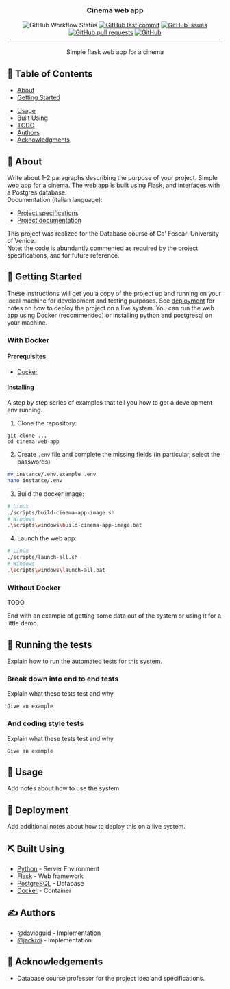 <!--
<p align="center">
  <a href="" rel="noopener">
 <img width=200px height=200px src="https://i.imgur.com/6wj0hh6.jpg" alt="Project logo"></a>
</p>
-->

<h3 align="center">Cinema web app</h3>

<div align="center">

  ![GitHub Workflow Status](https://img.shields.io/github/workflow/status/jackroi/cinema-web-app/vm-tests?style=for-the-badge)
  [![GitHub last commit](https://img.shields.io/github/last-commit/jackroi/cinema-web-app?style=for-the-badge)](https://github.com/jackroi/cinema-web-app/commits/master)
  [![GitHub issues](https://img.shields.io/github/issues/jackroi/cinema-web-app?style=for-the-badge)](https://github.com/jackroi/cinema-web-app/issues)
  [![GitHub pull requests](https://img.shields.io/github/issues-pr/jackroi/cinema-web-app?style=for-the-badge)](https://github.com/jackroi/cinema-web-app/pulls)
  [![GitHub](https://img.shields.io/github/license/jackroi/cinema-web-app?style=for-the-badge)](/LICENSE)

</div>

---

<p align="center">
  Simple flask web app for a cinema
  <br>
</p>

## 📝 Table of Contents
- [About](#about)
- [Getting Started](#getting_started)
<!-- - [Deployment](#deployment) -->
- [Usage](#usage)
- [Built Using](#built_using)
- [TODO](./TODO.md)
- [Authors](#authors)
- [Acknowledgments](#acknowledgement)

## 🧐 About <a name = "about"></a>
Write about 1-2 paragraphs describing the purpose of your project.
Simple web app for a cinema. The web app is built using Flask, and interfaces with a Postgres database.
<br>
Documentation (italian language):
- [Project specifications](./docs/project-specifications.pdf)
- [Project documentation](./docs/project-documentation.pdf)

This project was realized for the Database course of Ca' Foscari University of Venice.
<br>
Note: the code is abundantly commented as required by the project specifications, and for future reference.

## 🏁 Getting Started <a name = "getting_started"></a>
These instructions will get you a copy of the project up and running on your local machine for development and testing purposes. See [deployment](#deployment) for notes on how to deploy the project on a live system.
You can run the web app using Docker (recommended) or installing python and postgresql on your machine.

### With Docker
#### Prerequisites
- [Docker](https://www.docker.com/)

#### Installing
A step by step series of examples that tell you how to get a development env running.

1. Clone the repository:
```
git clone ...
cd cinema-web-app
```

2. Create `.env` file and complete the missing fields (in particular, select the passwords)
```bash
mv instance/.env.example .env
nano instance/.env
```

3. Build the docker image:
```bash
# Linux
./scripts/build-cinema-app-image.sh
# Windows
.\scripts\windows\build-cinema-app-image.bat
```

4. Launch the web app:
```bash
# Linux
./scripts/launch-all.sh
# Windows
.\scripts\windows\launch-all.bat
```

### Without Docker
TODO


End with an example of getting some data out of the system or using it for a little demo.



## 🔧 Running the tests <a name = "tests"></a>
Explain how to run the automated tests for this system.

### Break down into end to end tests
Explain what these tests test and why

```
Give an example
```

### And coding style tests
Explain what these tests test and why

```
Give an example
```

## 🎈 Usage <a name="usage"></a>
Add notes about how to use the system.

## 🚀 Deployment <a name = "deployment"></a>
Add additional notes about how to deploy this on a live system.

## ⛏️ Built Using <a name = "built_using"></a>
- [Python](https://www.python.org/) - Server Environment
- [Flask](https://flask.palletsprojects.com/) - Web framework
- [PostgreSQL](https://www.postgresql.org/) - Database
- [Docker](https://www.docker.com/) - Container

## ✍️ Authors <a name = "authors"></a>
- [@davidguid](https://github.com/davidguid) - Implementation
- [@jackroi](https://github.com/jackroi) - Implementation

## 🎉 Acknowledgements <a name = "acknowledgement"></a>
- Database course professor for the project idea and specifications.

